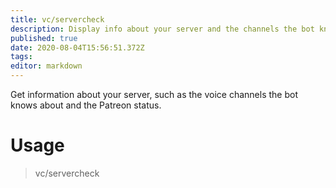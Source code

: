 ```yaml
---
title: vc/servercheck 
description: Display info about your server and the channels the bot knows about.
published: true
date: 2020-08-04T15:56:51.372Z
tags: 
editor: markdown
---
```


Get information about your server, such as the voice channels the bot knows about and the Patreon status.

# Usage

> vc/servercheck
